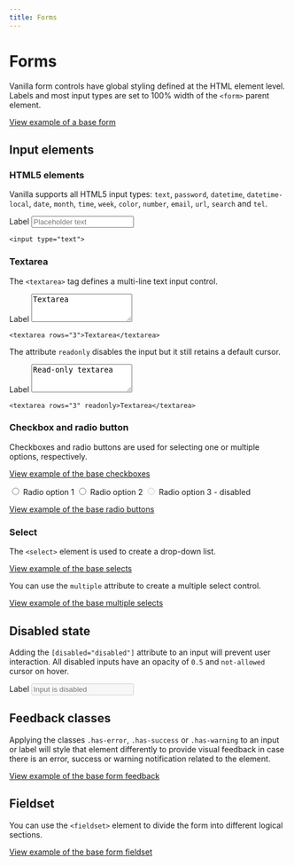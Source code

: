 ```yaml
---
title: Forms
---
```


# Forms

Vanilla form controls have global styling defined at the HTML element level. Labels and most input types are set to 100% width of the ```<form>``` parent element.

<a href="https://ubuntudesign.github.io/vanilla-framework/examples/base/forms/form"
    class="js-example">
    View example of a base form
</a>

## Input elements

### HTML5 elements

Vanilla supports all HTML5 input types: ```text```, ```password```, ```datetime```, ```datetime-local```, ```date```, ```month```, ```time```, ```week```, ```color```, ```number```, ```email```, ```url```, ```search``` and ```tel```.

<form>
    <label for="exampleTextInput">Label</label>
    <input type="text" id="exampleTextInput" placeholder="Placeholder text" />
</form>

```
<input type="text">
```

### Textarea

The ```<textarea>``` tag defines a multi-line text input control.

<form>
    <label for="textarea">Label</label>
    <textarea id="textarea" rows="3">Textarea</textarea>
</form>

```
<textarea rows="3">Textarea</textarea>
```

The attribute ```readonly``` disables the input but it still retains a default cursor.

<form>
    <label for="textarea2">Label</label>
    <textarea id="textarea2" rows="3" readonly="readonly">Read-only textarea</textarea>
</form>

```
<textarea rows="3" readonly>Textarea</textarea>
```


### Checkbox and radio button

Checkboxes and radio buttons are used for selecting one or multiple options, respectively.

<a href="https://ubuntudesign.github.io/vanilla-framework/examples/base/forms/checkboxes"
    class="js-example">
    View example of the base checkboxes
</a>

<form>
    <input type="radio" name="RadioOptions" id="Radio1" value="option1">
    <label for="Radio1">Radio option 1</label>
    <input type="radio" name="RadioOptions" id="Radio2" value="option2">
    <label for="Radio2">Radio option 2</label>
    <input type="radio" name="RadioOptions" id="Radio4" value="option4" disabled="disabled">
    <label for="Radio4">Radio option 3 - disabled</label>
</form>

<a href="https://ubuntudesign.github.io/vanilla-framework/examples/base/forms/radio-buttons"
    class="js-example">
    View example of the base radio buttons
</a>

### Select

The ```<select>``` element is used to create a drop-down list.

<a href="https://ubuntudesign.github.io/vanilla-framework/examples/base/forms/selects"
    class="js-example">
    View example of the base selects
</a>

You can use the ```multiple``` attribute  to create a multiple select control.

<a href="https://ubuntudesign.github.io/vanilla-framework/examples/base/forms/select-multiple"
    class="js-example">
    View example of the base multiple selects
</a>

## Disabled state

Adding the ```[disabled="disabled"]``` attribute to an input will prevent user interaction. All disabled inputs have an opacity of ```0.5``` and ```not-allowed``` cursor on hover.

<form>
    <label for="disabled-input">Label</label>
    <input type="text" id="disabled-input" placeholder="Input is disabled" disabled="disabled">
</form>

## Feedback classes

Applying the classes ```.has-error```, ```.has-success``` or ```.has-warning``` to an input or label will style that element differently to provide visual feedback in case there is an error, success or warning notification related to the element.

<a href="https://ubuntudesign.github.io/vanilla-framework/examples/base/forms/feedback"
    class="js-example">
    View example of the base form feedback
</a>

## Fieldset

You can use the ```<fieldset>``` element to divide the form into different logical sections.

<a href="https://ubuntudesign.github.io/vanilla-framework/examples/base/forms/fieldset"
    class="js-example">
    View example of the base form fieldset
</a>